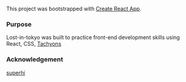 This project was bootstrapped with [Create React App](https://github.com/facebook/create-react-app).

### Purpose 

Lost-in-tokyo was built to practice front-end development skills using React, CSS, [Tachyons](https://tachyons.io/)

### Acknowledgement

[superhi](https://www.superhi.com/)
